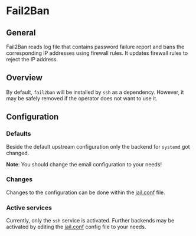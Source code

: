 # Fail2Ban

## General
Fail2Ban reads log file that contains password failure report and bans the corresponding IP addresses using firewall rules. It updates firewall rules to reject the IP address.

## Overview
By default, `fail2ban` will be installed by `ssh` as a dependency. However, it may be safely removed if the operator does not want to use it.

## Configuration

### Defaults
Beside the default upstream configuration only the backend for `systemd` got changed.

**Note**: You should change the email configuration to your needs!

### Changes
Changes to the configuration can be done within the [jail.conf](file.include/etc/fail2ban/jail.conf) file.

### Active services
Currently, only the `ssh` service is activated. Further backends may be activated by editing the [jail.conf](file.include/etc/fail2ban/jail.conf) config file to your needs.
